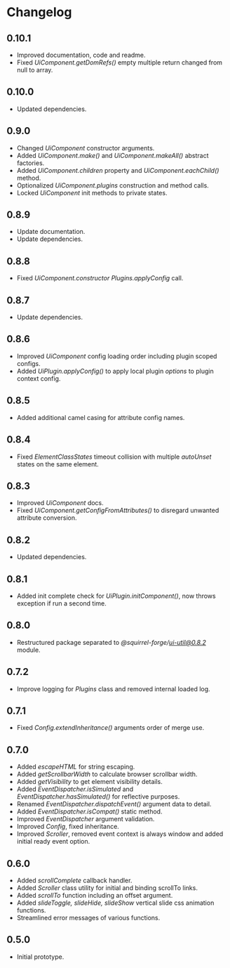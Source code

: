 # Changelog

## 0.10.1
 - Improved documentation, code and readme.
 - Fixed *UiComponent.getDomRefs()* empty multiple return changed from null to array.

## 0.10.0
 - Updated dependencies.

## 0.9.0
 - Changed *UiComponent* constructor arguments.
 - Added *UiComponent.make()* and *UiComponent.makeAll()* abstract factories.
 - Added *UiComponent.children* property and *UiComponent.eachChild()* method.
 - Optionalized *UiComponent.plugins* construction and method calls.
 - Locked *UiComponent* init methods to private states.

## 0.8.9
 - Update documentation.
 - Update dependencies.

## 0.8.8
 - Fixed *UiComponent.constructor* *Plugins.applyConfig* call.

## 0.8.7
 - Update dependencies.

## 0.8.6
 - Improved *UiComponent* config loading order including plugin scoped configs.
 - Added *UiPlugin.applyConfig()* to apply local plugin *options* to plugin context config.

## 0.8.5
 - Added additional camel casing for attribute config names.

## 0.8.4
 - Fixed *ElementClassStates* timeout collision with multiple *autoUnset* states on the same element.

## 0.8.3
 - Improved *UiComponent* docs.
 - Fixed *UiComponent.getConfigFromAttributes()* to disregard unwanted attribute conversion.

## 0.8.2
 - Updated dependencies.

## 0.8.1
 - Added init complete check for *UiPlugin.initComponent()*, now throws exception if run a second time.

## 0.8.0
 - Restructured package separated to *@squirrel-forge/ui-util@0.8.2* module.

## 0.7.2
 - Improve logging for *Plugins* class and removed internal loaded log.

## 0.7.1
 - Fixed *Config.extendInheritance()* arguments order of merge use.

## 0.7.0
 - Added *escapeHTML* for string escaping.
 - Added *getScrollbarWidth* to calculate browser scrollbar width.
 - Added *getVisibility* to get element visibility details.
 - Added *EventDispatcher.isSimulated* and *EventDispatcher.hasSimulated()* for reflective purposes.
 - Renamed *EventDispatcher.dispatchEvent()* argument data to detail.
 - Added *EventDispatcher.isCompat()* static method.
 - Improved *EventDispatcher* argument validation.
 - Improved *Config*, fixed inheritance.
 - Improved *Scroller*, removed event context is always window and added initial ready event option.

## 0.6.0
 - Added *scrollComplete* callback handler.
 - Added *Scroller* class utility for initial and binding scrollTo links.
 - Added *scrollTo* function including an offset argument.
 - Added *slideToggle, slideHide, slideShow* vertical slide css animation functions.
 - Streamlined error messages of various functions.

## 0.5.0
 - Initial prototype.
